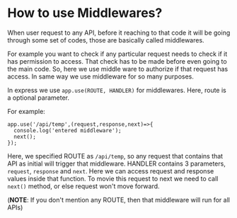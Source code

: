 # How to use Middlewares?

When user request to any API, before it reaching to that code it will be going through some set of codes, those are basically called middlewares.

For example you want to check if any particular request needs to check if it has permission to access. 
That check has to be made before even going to the main code. So, here we use middle ware to authorize if that request has access. In same way we use middleware for so many purposes.

In express we use `app.use(ROUTE, HANDLER)` for middlewares.
Here, route is a optional parameter.

For example:

```JS
app.use('/api/temp',(request,response,next)=>{
  console.log('entered middleware');
  next();
});
```
Here, we specified ROUTE as `/api/temp`, so any request that contains that API as initial will trigger that middleware.
HANDLER contains 3 parameters, `request`, `response` and `next`. 
Here we can access request and response values inside that function. To movie this request to next we need to call `next()` method, or else request won't move forward.

(**NOTE**: If you don't mention any ROUTE, then that middleware will run for all APIs)
